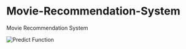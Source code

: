 # Movie-Recommendation-System
Movie Recommendation System

![Predict Function](https://user-images.githubusercontent.com/22481474/203433785-93ced977-a767-434b-a0ea-0a01e4e77ad6.PNG)
